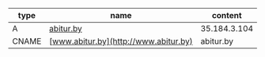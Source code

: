 | type   | name                                  | content      |
|--------|---------------------------------------|--------------|
| A      | [abitur.by](http://abitur.by)         | 35.184.3.104 |
| CNAME  | [www.abitur.by](http://www.abitur.by) | abitur.by    |